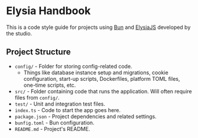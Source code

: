 # Elysia Handbook

This is a code style guide for projects using [Bun](https://bun.sh/) and [ElysiaJS](https://elysiajs.com/) developed by the studio.

## Project Structure

- `config/` - Folder for storing config-related code.
  - Things like database instance setup and migrations, cookie configuration, start-up scripts, Dockerfiles, platform TOML files, one-time scripts, etc.
- `src/` - Folder containing code that runs the application. Will often require files from `config/`.
- `test/` - Unit and integration test files.
- `index.ts` - Code to start the app goes here.
- `package.json` - Project dependencies and related settings.
- `bunfig.toml` - Bun configuration.
- `README.md` - Project's README.

